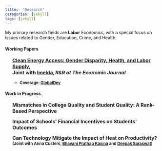 ```yaml
---
title:  "Research"
categories: [jekyll]
tags: [jekyll]
---
```

<p> My primary research fields are <b>Labor</b> Economics, with a special focus on issues related to Gender, Education, Crime, and Health. 

<h4 id="working-papers"><strong>Working Papers</strong></h4>
<ul>
<p><b><font size="3"><a href="https://e-archivo.uc3m.es/bitstream/handle/10016/29397/we1919.pdf?sequence=1" target="_blank">Clean Energy Access: Gender Disparity, Health, and Labor Supply, </a></font> <br/><font size="3">Joint with <a href="https://sites.google.com/a/hawaii.edu/imelda/" target="_blank">Imelda</a></font>, <em><font size="3">R&R at <span style="font-weight:bold">The Economic Journal</span></font></em>
<br/><font size="2"> <ul><li> Coverage: <a href="https://www.globaldev.blog/blog/improving-women’s-health-and-economic-outcomes-access-clean-energy">GlobalDev</a></ul></li></font>
</b></p> </ul>
<!--<details><summary>Abstract:</summary><font size="2"><p>Women are known to bear the largest share of health, time and labor supply burden associated with a lack of modern energy. In this paper, we study the impact of clean energy access on adult health and labor supply outcomes by exploiting a nationwide rollout of clean cooking fuel program in Indonesia. This program led to a large-scale fuel switching, from kerosene, a dirty fuel, to liquid petroleum gas, a significantly cleaner and efficient cooking fuel than kerosene. Using rich longitudinal survey data from the Indonesia Family Life Survey and the staggered structure of the program roll-out, we find that access to clean cooking led to a significant improvement in women's health, particularly among those who spend most of their time indoors doing housework. We also find an increase in the labor supplied by these women on both intensive and extensive margins, suggesting that having clean and efficient cooking fuel may not only improved women's health but also improve their productivity, subsequently allowing them to supply more market labor. For men, we find an increase in the labor supplied only along the intensive margin, with a higher increase among men in households where women accrued the largest health and labor benefits from the program. These results highlight the role of clean energy in reducing gender-disparity in health and labor participation and point to the existence of positive externality from improved health and productivity of women on other members of the household.</p></font></details>
--> 
<h4 id="work-in-progress"><strong>Work in Progress</strong></h4>
<ul>
<p><b><font size="3">Mismatches in College Quality and Student Quality: A Rank-Based Perspective </font> </b></p>
  
<p><b><font size="3">Impact of Schools' Financial Incentives on Students' Outcomes </font></b></p>
  
<p><b><font size="3">Can Technology Mitigate the Impact of Heat on Productivity? </font><br/><font size="2">(Joint with Anna Custers, <a href="https://www.poverty-action.org/people/bhavani-prathap-kasina" target="_blank">Bhavani Prathap Kasina</a> and <a href="https://sites.google.com/view/deepak-saraswat/home?authuser=0" target="_blank">Deepak Saraswat</a>)</font></b></p> 

</ul> 


